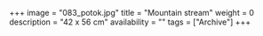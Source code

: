 +++
image = "083_potok.jpg"
title = "Mountain stream"
weight = 0
description = "42 x 56 cm"
availability = ""
tags = ["Archive"]
+++
